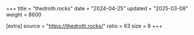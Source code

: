 +++
title = "thedroth.rocks"
date = "2024-04-25"
updated = "2025-03-08"
weight = 8600

[extra]
source = "https://thedroth.rocks/"
ratio = 63
size = 8
+++
